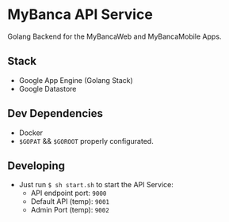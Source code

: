 # MyBanca API Service

Golang Backend for the MyBancaWeb and MyBancaMobile Apps.

## Stack

- Google App Engine (Golang Stack)
- Google Datastore

## Dev Dependencies

- Docker
- `$GOPAT` && `$GOROOT` properly configurated.

## Developing

- Just run `$ sh start.sh` to start the API Service:
  - API endpoint port: `9000`
  - Default API (temp): `9001`
  - Admin Port (temp): `9002`
